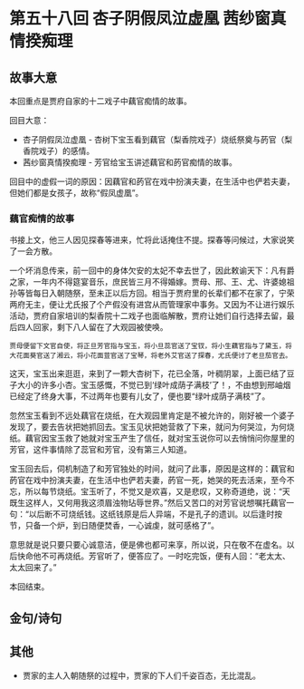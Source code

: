 # 第五十八回 杏子阴假凤泣虚凰 茜纱窗真情揆痴理

## 故事大意

本回重点是贾府自家的十二戏子中藕官痴情的故事。

回目大意：

* 杏子阴假凤泣虚凰 - 杏树下宝玉看到藕官（梨香院戏子）烧纸祭奠与菂官（梨香院戏子）的感情。
* 茜纱窗真情揆痴理 - 芳官给宝玉讲述藕官和菂官痴情的故事。

回目中的虚假一词的原因：因藕官和菂官在戏中扮演夫妻，在生活中也俨若夫妻，但她们都是女孩子，故称“假凤虚凰”。

### 藕官痴情的故事

书接上文，他三人因见探春等进来，忙将此话掩住不提。探春等问候过，大家说笑了一会方散。

一个坏消息传来，前一回中的身体欠安的太妃不幸去世了，因此敕谕天下：凡有爵之家，一年内不得筵宴音乐，庶民皆三月不得婚嫁。贾母、邢、王、尤、许婆媳祖孙等皆每日入朝随祭，至未正以后方回。相当于贾府里的长辈们都不在家了，宁荣两府无主，便让尤氏报了个产假没有进宫从而管理家中事务。又因为不让进行娱乐活动，贾府自家培训的梨香院十二戏子也面临解散，贾府让她们自行选择去留，最后四人回家，剩下八人留在了大观园被使唤。

```shell
贾母便留下文官自使，将正旦芳官指与宝玉，将小旦蕊官送了宝钗，将小生藕官指与了黛玉，将大花面葵官送了湘云，将小花面荳官送了宝琴，将老外艾官送了探春，尤氏便讨了老旦茄官去。
```

这天，宝玉出来逛逛，来到了一颗大杏树下，花已全落，叶稠阴翠，上面已结了豆子大小的许多小杏。宝玉感慨，不觉已到‘绿叶成荫子满枝’了！，不由想到邢岫烟已经定了终身大事，不过两年也要有儿女了，便也要“绿叶成荫子满枝”了。

忽然宝玉看到不远处藕官在烧纸，在大观园里肯定是不被允许的，刚好被一个婆子发现了，要去告状把她抓回去。宝玉见状把她营救了下来，就问为何哭泣，为何烧纸。藕官因宝玉救了她就对宝玉产生了信任，就对宝玉说你可以去悄悄问你屋里的芳官，这件事情除了蕊官和芳官，没有第三人知道。

宝玉回去后，伺机制造了和芳官独处的时间，就问了此事，原因是这样的：藕官和菂官在戏中扮演夫妻，在生活中也俨若夫妻，菂官一死，她哭的死去活来，至今不忘，所以每节烧纸。宝玉听了，不觉又是欢喜，又是悲叹，又称奇道绝，说：“天既生这样人，又何用我这须眉浊物玷辱世界。”然后又苦口的对芳官说想嘱托藕官一句：“以后断不可烧纸钱。这纸钱原是后人异端，不是孔子的遗训。以后逢时按节，只备一个炉，到日随便焚香，一心诚虔，就可感格了”。

意思就是说只要只要心诚意洁，便是佛也都可来享，所以说，只在敬不在虚名。以后快命他不可再烧纸。芳官听了，便答应了。一时吃完饭，便有人回：“老太太、太太回来了。”

本回结束。

## 金句/诗句

## 其他

* 贾家的主人入朝随祭的过程中，贾家的下人们千姿百态，无比混乱。
